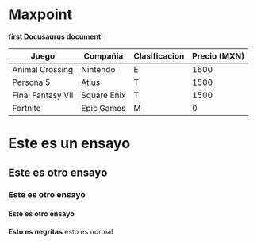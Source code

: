 # Maxpoint

 **first Docusaurus document**!

 
 | Juego             | Compañia    | Clasificacion | Precio (MXN) |
|-------------------|-------------|---------------|--------------|
| Animal Crossing   | Nintendo    | E             | 1600         |
| Persona 5         | Atlus       | T             | 1500         |
| Final Fantasy VII | Square Enix | T             | 1500         |
| Fortnite          | Epic Games  | M             | 0            |

# Este es un ensayo
## Este es otro ensayo
### Este es otro ensayo
#### Este es otro ensayo
**Esto es negritas**
esto es normal


